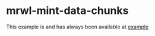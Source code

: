 # mrwl-mint-data-chunks

This example is and has always been available at [example](https://lab.miguelmota.com/merkletreejs/example/)
